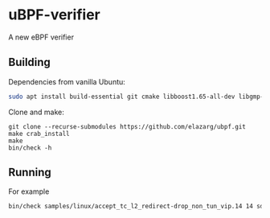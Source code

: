 # uBPF-verifier

A new eBPF verifier

## Building

Dependencies from vanilla Ubuntu:
```bash
sudo apt install build-essential git cmake libboost1.65-all-dev libgmp-dev libmpfr-dev
```

Clone and make:
```
git clone --recurse-submodules https://github.com/elazarg/ubpf.git
make crab_install
make
bin/check -h
```

## Running

For example

```bash
bin/check samples/linux/accept_tc_l2_redirect-drop_non_tun_vip.14 14 sdbm-arr
```
